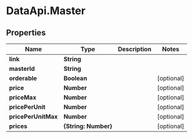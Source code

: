 # DataApi.Master

## Properties

Name | Type | Description | Notes
------------ | ------------- | ------------- | -------------
**link** | **String** |  | 
**masterId** | **String** |  | 
**orderable** | **Boolean** |  | [optional] 
**price** | **Number** |  | [optional] 
**priceMax** | **Number** |  | [optional] 
**pricePerUnit** | **Number** |  | [optional] 
**pricePerUnitMax** | **Number** |  | [optional] 
**prices** | **{String: Number}** |  | [optional] 


